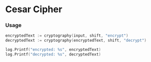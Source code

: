 # Cesar Cipher

### Usage

```go
encryptedText := cryptography(input, shift, "encrypt")
decryptedText := cryptography(encryptedText, shift, "decrypt")

log.Printf("encrypted: %s", encryptedText)
log.Printf("decrypted: %s", decryptedText)

```
